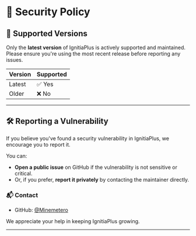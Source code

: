 # 🔐 Security Policy

## 📅 Supported Versions

Only the **latest version** of IgnitiaPlus is actively supported and maintained.  
Please ensure you're using the most recent release before reporting any issues.

| Version | Supported |
|---------|-----------|
| Latest  | ✅ Yes     |
| Older   | ❌ No      |

---

## 🛠 Reporting a Vulnerability

If you believe you've found a security vulnerability in IgnitiaPlus, we encourage you to report it.

You can:

- **Open a public issue** on GitHub if the vulnerability is not sensitive or critical.
- Or, if you prefer, **report it privately** by contacting the maintainer directly.

### 📬 Contact

- GitHub: [@Minemetero](https://github.com/Minemetero)

We appreciate your help in keeping IgnitiaPlus growing.

---
